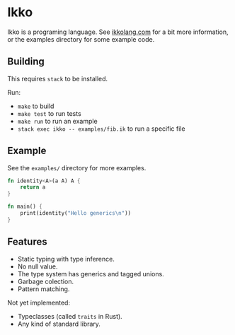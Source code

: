 # Ikko

Ikko is a programing language. See [ikkolang.com](http://ikkolang.com) for a bit
more information, or the examples directory for some example code.


## Building

This requires `stack` to be installed.

Run:

- `make` to build
- `make test` to run tests
- `make run` to run an example
- `stack exec ikko -- examples/fib.ik` to run a specific file

## Example

See the `examples/` directory for more examples.

```rust
fn identity<A>(a A) A {
    return a
}

fn main() {
    print(identity("Hello generics\n"))
}
```

## Features

- Static typing with type inference.
- No null value.
- The type system has generics and tagged unions.
- Garbage colection.
- Pattern matching.

Not yet implemented:

- Typeclasses (called `traits` in Rust).
- Any kind of standard library.
